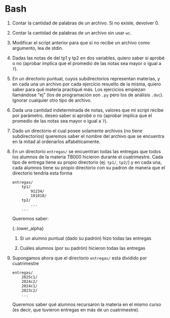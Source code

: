 # Bash

1. Contar la cantidad de palabras de un archivo. Si no existe, devolver 0.

1. Contar la cantidad de palabras de un archivo sin usar `wc`.

1. Modificar el script anterior para que si no recibe un archivo como argumento, lea de stdin.

1. Dadas las notas de del tp1 y tp2 en dos variables, quiero saber si aprobé o no (aprobar implica que el promedio de las notas sea mayor o igual a `7`).

1. En un directorio puntual, cuyos subdirectorios representan materias, y en cada una un archivo por cada ejercicio resuelto de la misma, quiero saber para qué materia practiqué más. Los ejercicios empiezan llamándose "ej" (los de programación son `.py` pero los de análisis `.doc`). Ignorar cualquier otro tipo de archivo.

1. Dada una cantidad indeterminada de notas, valores que mi script recibe por parámetro, deseo saber si aprobé o no (aprobar implica que el promedio de las notas sea mayor o igual a `7`).

1. Dado un directorio el cual posee solamente archivos (no tiene subdirectorios) queremos saber el nombre del archivo que se encuentra en la mitad al ordenarlos alfabéticamente.

1. En un directorio `entregas/` se encuentran todas las entregas que todos los alumnos de la materia TB000 hicieron durante el cuatrimestre. Cada tipo de entrega tiene su propio directorio (ej: `tp1/`, `tp2/`) y en cada una, cada alumnos tiene su propio directorio con su padron de manera que el directorio tendría esta forma

    ```
    entregas/
        tp1/
            91234/
            101010/
        tp2/
            ...
        ...
    ```

    Queremos saber:

    {:.lower_alpha}
    1. Si un alumno puntual (dado su padrón) hizo todas las entregas

    2. Cuáles alumnos (por su padrón) hicieron todas las entregas

1. Supongamos ahora que el directorio `entregas/` esta dividido por cuatrimestre

    ```
    entregas/
        2025c1/
        2024c2/
        2024c1/
        2023c2/
        ...
    ```

    Queremos saber qué alumnos recursaron la materia en el mismo curso (es decir, que tuvieron entregas en más de un cuatrimestre).

